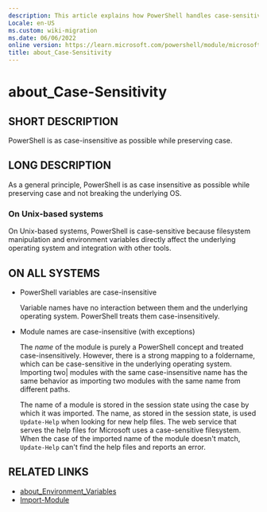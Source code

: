 ```yaml
---
description: This article explains how PowerShell handles case-sensitivity.
Locale: en-US
ms.custom: wiki-migration
ms.date: 06/06/2022
online version: https://learn.microsoft.com/powershell/module/microsoft.powershell.core/about/about_case-sensitivity?view=powershell-7.6&WT.mc_id=ps-gethelp
title: about_Case-Sensitivity
---
```

# about_Case-Sensitivity

## SHORT DESCRIPTION

PowerShell is as case-insensitive as possible while preserving case.

## LONG DESCRIPTION

As a general principle, PowerShell is as case insensitive as possible while
preserving case and not breaking the underlying OS.

### On Unix-based systems

On Unix-based systems, PowerShell is case-sensitive because filesystem
manipulation and environment variables directly affect the underlying
operating system and integration with other tools.

## ON ALL SYSTEMS

- PowerShell variables are case-insensitive

  Variable names have no interaction between them and the underlying operating
  system. PowerShell treats them case-insensitively.

- Module names are case-insensitive (with exceptions)

  The _name_ of the module is purely a PowerShell concept and treated
  case-insensitively. However, there is a strong mapping to a foldername, which
  can be case-sensitive in the underlying operating system. Importing two|
  modules with the same case-insensitive name has the same behavior as
  importing two modules with the same name from different paths.

  The name of a module is stored in the session state using the case by which
  it was imported. The name, as stored in the session state, is used
  `Update-Help` when looking for new help files.
  The web service that serves the help files for Microsoft uses a
  case-sensitive filesystem. When the case of the imported name of the module
  doesn't match, `Update-Help` can't find the help files and reports an error.

## RELATED LINKS

- [about_Environment_Variables](about_Environment_Variables.md)
- [Import-Module](xref:Microsoft.PowerShell.Core.Import-Module)

